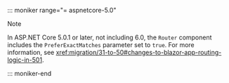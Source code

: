 ::: moniker range="= aspnetcore-5.0"

> [!NOTE]
> In ASP.NET Core 5.0.1 or later, not including 6.0, the `Router` component includes the `PreferExactMatches` parameter set to `true`. For more information, see <xref:migration/31-to-50#changes-to-blazor-app-routing-logic-in-501>.

::: moniker-end
